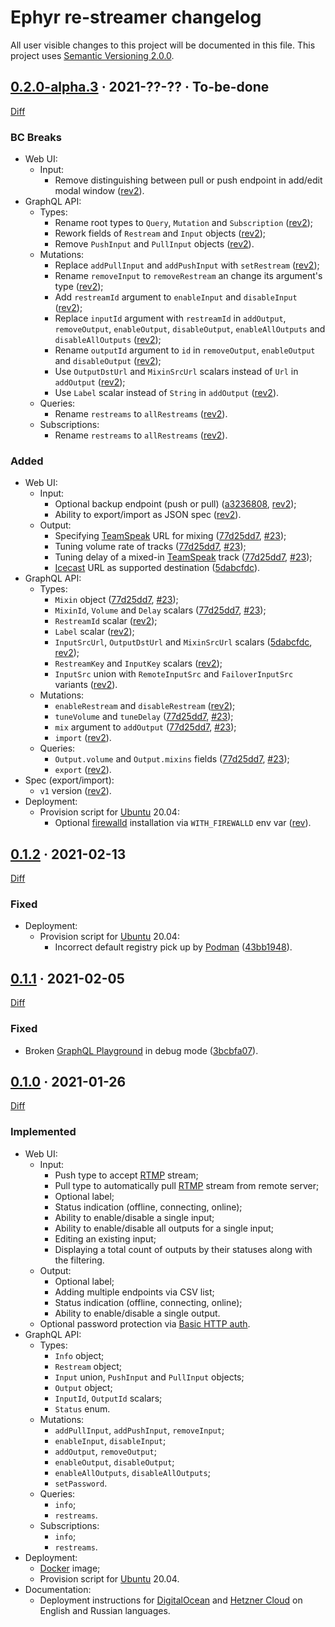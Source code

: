 Ephyr re-streamer changelog
===========================

All user visible changes to this project will be documented in this file. This project uses [Semantic Versioning 2.0.0].




## [0.2.0-alpha.3] · 2021-??-?? · To-be-done
[0.2.0-alpha.3]: /../../tree/restreamer-v0.2.0-alpha.3

[Diff](/../../compare/restreamer-v0.1.2...restreamer-v0.2.0-alpha.3)

### BC Breaks

- Web UI:
    - Input:
        - Remove distinguishing between pull or push endpoint in add/edit modal window ([rev2]).
- GraphQL API:
    - Types:
        - Rename root types to `Query`, `Mutation` and `Subscription` ([rev2]);
        - Rework fields of `Restream` and `Input` objects ([rev2]);
        - Remove `PushInput` and `PullInput` objects ([rev2]).
    - Mutations:
        - Replace `addPullInput` and `addPushInput` with `setRestream` ([rev2]);
        - Rename `removeInput` to `removeRestream` an change its argument's type ([rev2]);
        - Add `restreamId` argument to `enableInput` and `disableInput` ([rev2]);
        - Replace `inputId` argument with `restreamId` in `addOutput`, `removeOutput`, `enableOutput`, `disableOutput`, `enableAllOutputs` and `disableAllOutputs` ([rev2]);
        - Rename `outputId` argument to `id` in `removeOutput`, `enableOutput` and `disableOutput` ([rev2]);
        - Use `OutputDstUrl` and `MixinSrcUrl` scalars instead of `Url` in `addOutput` ([rev2]);
        - Use `Label` scalar instead of `String` in `addOutput` ([rev2]).
    - Queries:
        - Rename `restreams` to `allRestreams` ([rev2]).
    - Subscriptions:
        - Rename `restreams` to `allRestreams` ([rev2]).

### Added

- Web UI:
    - Input:
        - Optional backup endpoint (push or pull) ([a3236808], [rev2]);
        - Ability to export/import as JSON spec ([rev2]).
    - Output:
        - Specifying [TeamSpeak] URL for mixing ([77d25dd7], [#23]);
        - Tuning volume rate of tracks ([77d25dd7], [#23]);
        - Tuning delay of a mixed-in [TeamSpeak] track ([77d25dd7], [#23]); 
        - [Icecast] URL as supported destination ([5dabcfdc]).
- GraphQL API:
    - Types:
        - `Mixin` object ([77d25dd7], [#23]);
        - `MixinId`, `Volume` and `Delay` scalars ([77d25dd7], [#23]);
        - `RestreamId` scalar ([rev2]);
        - `Label` scalar ([rev2]);
        - `InputSrcUrl`, `OutputDstUrl` and `MixinSrcUrl` scalars ([5dabcfdc], [rev2]);
        - `RestreamKey` and `InputKey` scalars ([rev2]);
        - `InputSrc` union with `RemoteInputSrc` and `FailoverInputSrc` variants ([rev2]).
    - Mutations:
        - `enableRestream` and `disableRestream` ([rev2]);
        - `tuneVolume` and `tuneDelay` ([77d25dd7], [#23]);
        - `mix` argument to `addOutput` ([77d25dd7], [#23]);
        - `import` ([rev2]).
    - Queries:
        - `Output.volume` and `Output.mixins` fields ([77d25dd7], [#23]);
        - `export` ([rev2]).
- Spec (export/import):
    - `v1` version ([rev2]).
- Deployment:
    - Provision script for [Ubuntu] 20.04:
        - Optional [firewalld] installation via `WITH_FIREWALLD` env var ([rev]).

[#23]: /../../issues/23
[5dabcfdc]: /../../commit/5dabcfdce2420fdd43a8f4c20c2eff497e884ac3
[77d25dd7]: /../../commit/77d25dd739d4f05b319769eddd83c01bd3a490a4
[a3236808]: /../../commit/a3236808c43d1c5667cac4b3037d7c83edccc48f
[rev]: /../../commit/full-rev
[rev2]: /../../commit/full-rev2




## [0.1.2] · 2021-02-13
[0.1.2]: /../../tree/restreamer-v0.1.2

[Diff](/../../compare/restreamer-v0.1.1...restreamer-v0.1.2)

### Fixed

- Deployment:
    - Provision script for [Ubuntu] 20.04:
        - Incorrect default registry pick up by [Podman] ([43bb1948]).

[43bb1948]: /../../commit/43bb1948297a6864affbf098498e4e9810358e0e




## [0.1.1] · 2021-02-05
[0.1.1]: /../../tree/restreamer-v0.1.1

[Diff](/../../compare/restreamer-v0.1.0...restreamer-v0.1.1)

### Fixed

- Broken [GraphQL Playground] in debug mode ([3bcbfa07]).

[3bcbfa07]: /../../commit/3bcbfa073bdd13bb401d0f625509d4dea392f32e




## [0.1.0] · 2021-01-26
[0.1.0]: /../../tree/restreamer-v0.1.0

[Diff](/../../compare/v0.3.6...restreamer-v0.1.0)

### Implemented

- Web UI:
    - Input:
        - Push type to accept [RTMP] stream;
        - Pull type to automatically pull [RTMP] stream from remote server;
        - Optional label;
        - Status indication (offline, connecting, online);
        - Ability to enable/disable a single input;
        - Ability to enable/disable all outputs for a single input;
        - Editing an existing input;
        - Displaying a total count of outputs by their statuses along with the filtering. 
    - Output:
        - Optional label;
        - Adding multiple endpoints via CSV list;
        - Status indication (offline, connecting, online);
        - Ability to enable/disable a single output.
    - Optional password protection via [Basic HTTP auth].
- GraphQL API:
    - Types:
        - `Info` object;
        - `Restream` object;
        - `Input` union, `PushInput` and `PullInput` objects;
        - `Output` object;
        - `InputId`, `OutputId` scalars;
        - `Status` enum.
    - Mutations:
        - `addPullInput`, `addPushInput`, `removeInput`;
        - `enableInput`, `disableInput`;
        - `addOutput`, `removeOutput`;
        - `enableOutput`, `disableOutput`;
        - `enableAllOutputs`, `disableAllOutputs`;
        - `setPassword`.
    - Queries:
        - `info`;
        - `restreams`.
    - Subscriptions:
        - `info`;
        - `restreams`.
- Deployment:
    - [Docker] image;
    - Provision script for [Ubuntu] 20.04.
- Documentation:
    - Deployment instructions for [DigitalOcean] and [Hetzner Cloud] on English and Russian languages.





[Basic HTTP auth]: https://en.wikipedia.org/wiki/Basic_access_authentication
[DigitalOcean]: https://www.digitalocean.com
[Docker]: https://www.docker.com
[firewalld]: https://firewalld.org
[GraphQL]: https://www.graphql.com
[GraphQL Playground]: https://github.com/graphql/graphql-playground
[Hetzner Cloud]: https://www.hetzner.com/cloud
[Icecast]: https://icecast.org
[Podman]: https://podman.io
[RTMP]: https://en.wikipedia.org/wiki/Real-Time_Messaging_Protocol
[Semantic Versioning 2.0.0]: https://semver.org
[TeamSpeak]: https://teamspeak.com 
[Ubuntu]: https://ubuntu.com
